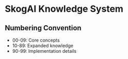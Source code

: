# SkogAI Knowledge System

## Numbering Convention
- 00-09: Core concepts
- 10-89: Expanded knowledge
- 90-99: Implementation details
